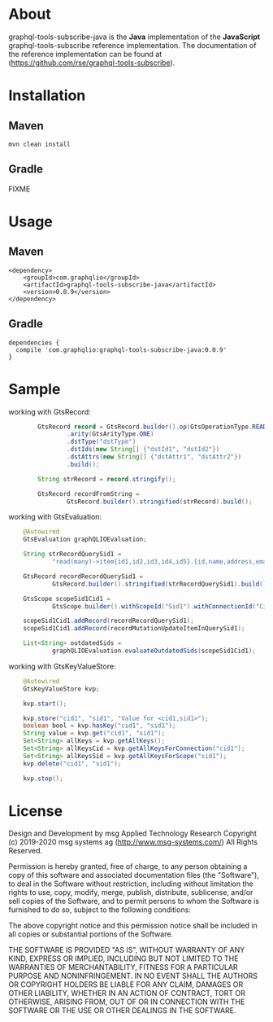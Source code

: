 # About
graphql-tools-subscribe-java is the **Java** implementation of the **JavaScript** graphql-tools-subscribe reference implementation. 
The documentation of the reference implementation can be found at  (https://github.com/rse/graphql-tools-subscribe). 

# Installation
## Maven 

```
mvn clean install
```

## Gradle 

FIXME

# Usage 

## Maven 
```
<dependency>
	<groupId>com.graphqlio</groupId>
	<artifactId>graphql-tools-subscribe-java</artifactId>
	<version>0.0.9</version>
</dependency>

```

## Gradle 

```
dependencies {
  compile 'com.graphqlio:graphql-tools-subscribe-java:0.0.9'
}
```


# Sample 

working with GtsRecord:

``` java
		GtsRecord record = GtsRecord.builder().op(GtsOperationType.READ)
				.arity(GtsArityType.ONE)
				.dstType("dstType")
				.dstIds(new String[] {"dstId1", "dstId2"})
				.dstAttrs(new String[] {"dstAttr1", "dstAttr2"})
				.build();

		String strRecord = record.stringify();

		GtsRecord recordFromString =
				GtsRecord.builder().stringified(strRecord).build();
```


working with GtsEvaluation:

``` java
	@Autowired
	GtsEvaluation graphQLIOEvaluation;

	String strRecordQuerySid1 =
			"read(many)->item{id1,id2,id3,id4,id5}.{id,name,address,email}";

	GtsRecord recordRecordQuerySid1 =
			GtsRecord.builder().stringified(strRecordQuerySid1).build();

	GtsScope scopeSid1Cid1 =
			GtsScope.builder().withScopeId("Sid1").withConnectionId("Cid1").withQuery(strRecordQuerySid1).withState(GtsScopeState.SUBSCRIBED).build();

	scopeSid1Cid1.addRecord(recordRecordQuerySid1);
	scopeSid1Cid1.addRecord(recordMutationUpdateItemInQuerySid1);

	List<String> outdatedSids =
			graphQLIOEvaluation.evaluateOutdatedSids(scopeSid1Cid1);
```


working with GtsKeyValueStore:

``` java
	@Autowired
	GtsKeyValueStore kvp;

	kvp.start();

	kvp.store("cid1", "sid1", "Value for <cid1,sid1>");
	boolean bool = kvp.hasKey("cid1", "sid1");
	String value = kvp.get("cid1", "sid1");
	Set<String> allKeys = kvp.getAllKeys();
	Set<String> allKeysCid = kvp.getAllKeysForConnection("cid1");
	Set<String> allKeysSid = kvp.getAllKeysForScope("sid1");
	kvp.delete("cid1", "sid1");

	kvp.stop();
```


# License 
Design and Development by msg Applied Technology Research
Copyright (c) 2019-2020 msg systems ag (http://www.msg-systems.com/)
All Rights Reserved.
 
Permission is hereby granted, free of charge, to any person obtaining
a copy of this software and associated documentation files (the
"Software"), to deal in the Software without restriction, including
without limitation the rights to use, copy, modify, merge, publish,
distribute, sublicense, and/or sell copies of the Software, and to
permit persons to whom the Software is furnished to do so, subject to
the following conditions:
 
The above copyright notice and this permission notice shall be included
in all copies or substantial portions of the Software.
 
THE SOFTWARE IS PROVIDED "AS IS", WITHOUT WARRANTY OF ANY KIND,
EXPRESS OR IMPLIED, INCLUDING BUT NOT LIMITED TO THE WARRANTIES OF
MERCHANTABILITY, FITNESS FOR A PARTICULAR PURPOSE AND NONINFRINGEMENT.
IN NO EVENT SHALL THE AUTHORS OR COPYRIGHT HOLDERS BE LIABLE FOR ANY
CLAIM, DAMAGES OR OTHER LIABILITY, WHETHER IN AN ACTION OF CONTRACT,
TORT OR OTHERWISE, ARISING FROM, OUT OF OR IN CONNECTION WITH THE
SOFTWARE OR THE USE OR OTHER DEALINGS IN THE SOFTWARE.